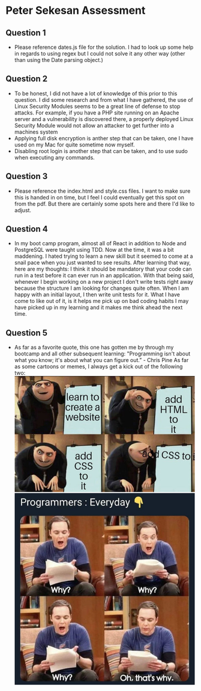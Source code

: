 # Peter Sekesan Assessment 

## Question 1
- Please reference dates.js file for the solution. I had to look up some help in regards to using regex but I could not solve it any other way (other than using the Date parsing object.)

## Question 2
- To be honest, I did not have a lot of knowledge of this prior to this question. I did some research and from what I have gathered, the use of Linux Security Modules seems to be a great line of defense to stop attacks. For example, if you have a PHP site running on an Apache server and a vulnerability is discovered there, a properly deployed Linux Security Module would not allow an attacker to get further into a machines system
- Applying full disk encryption is anther step that can be taken, one I have used on my Mac for quite sometime now myself. 
- Disabling root login is another step that can be taken, and to use sudo when executing any commands.

## Question 3
- Please reference the index.html and style.css files. I want to make sure this is handed in on time, but I feel I could eventually get this spot on from the pdf. But there are certainly some spots here and there I'd like to adjust.

## Question 4
- In my boot camp program, almost all of React in addition to Node and PostgreSQL were taught using TDD. Now at the time, it was a bit maddening. I hated trying to learn a new skill but it seemed to come at a snail pace when you just wanted to see results. 
After learning that way, here are my thoughts:
I think it should be mandatory that your code can run in a test before it can ever run in an application. With that being said, whenever I begin working on a new project I don't write tests right away because the structure I am looking for changes quite often. When I am happy with an initial layout, I then write unit tests for it.
What I have come to like out of it, is it helps me pick up on bad coding habits I may have picked up in my learning and it makes me think ahead the next time.

## Question 5
- As far as a favorite quote, this one has gotten me by through my bootcamp and all other subsequent learning: "Programming isn't about what you know; it's about what you can figure out.” - Chris Pine
 As far as some cartoons or memes, I always get a kick out of the following two:
 ![Tux, the Linux mascot](/css.jpeg)
 ![Tux, the Linux mascot](/sheldon.jpeg)